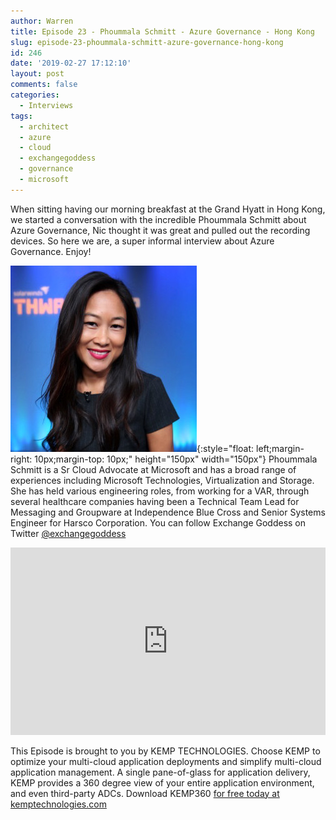 ```yaml
---
author: Warren
title: Episode 23 - Phoummala Schmitt - Azure Governance - Hong Kong
slug: episode-23-phoummala-schmitt-azure-governance-hong-kong
id: 246
date: '2019-02-27 17:12:10'
layout: post
comments: false
categories:
  - Interviews
tags:
  - architect
  - azure
  - cloud
  - exchangegoddess
  - governance
  - microsoft
---
```


When sitting having our morning breakfast at the Grand Hyatt in Hong Kong, we started a conversation with the incredible Phoummala Schmitt about Azure Governance, Nic thought it was great and pulled out the recording devices. So here we are, a super informal interview about Azure Governance. Enjoy!

![Phoummala](/images/uploads/2018/10/ExchangeGoddess.jpg){:style="float: left;margin-right: 10px;margin-top: 10px;" height="150px" width="150px"} Phoummala Schmitt is a Sr Cloud Advocate at Microsoft and has a broad range of experiences including Microsoft Technologies, Virtualization and Storage. She has held various engineering roles, from working for a VAR, through several healthcare companies having been a Technical Team Lead for Messaging and Groupware at Independence Blue Cross and Senior Systems Engineer for Harsco Corporation. You can follow Exchange Goddess on Twitter [@exchangegoddess](https://twitter.com/ExchangeGoddess)

<p><iframe width="100%" height="300" scrolling="no" frameborder="no" allow="autoplay" src="https://w.soundcloud.com/player/?url=https%3A//api.soundcloud.com/tracks/582187770&color=%23ff5500&auto_play=false&hide_related=false&show_comments=true&show_user=true&show_reposts=false&show_teaser=true&visual=true"></iframe></p>

This Episode is brought to you by KEMP TECHNOLOGIES. Choose KEMP to optimize your multi-cloud application deployments and simplify multi-cloud application management. A single pane-of-glass for application delivery, KEMP provides a 360 degree view of your entire application environment, and even third-party ADCs. Download KEMP360 [for free today at kemptechnologies.com](https://kempte.ch/2MYXjew)
